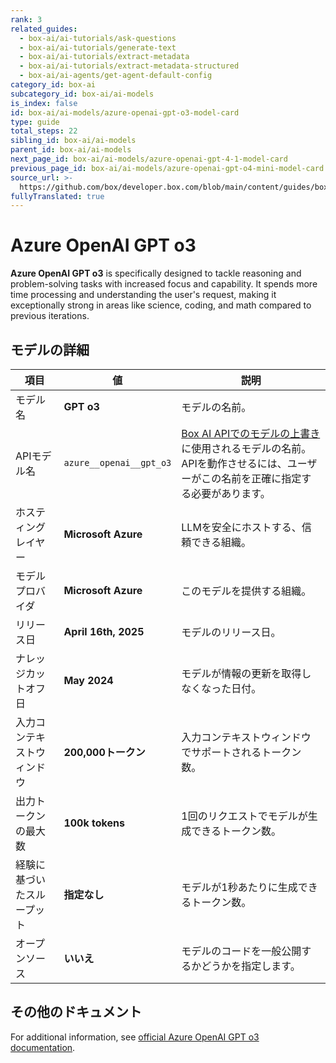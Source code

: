 ```yaml
---
rank: 3
related_guides:
  - box-ai/ai-tutorials/ask-questions
  - box-ai/ai-tutorials/generate-text
  - box-ai/ai-tutorials/extract-metadata
  - box-ai/ai-tutorials/extract-metadata-structured
  - box-ai/ai-agents/get-agent-default-config
category_id: box-ai
subcategory_id: box-ai/ai-models
is_index: false
id: box-ai/ai-models/azure-openai-gpt-o3-model-card
type: guide
total_steps: 22
sibling_id: box-ai/ai-models
parent_id: box-ai/ai-models
next_page_id: box-ai/ai-models/azure-openai-gpt-4-1-model-card
previous_page_id: box-ai/ai-models/azure-openai-gpt-o4-mini-model-card
source_url: >-
  https://github.com/box/developer.box.com/blob/main/content/guides/box-ai/ai-models/azure-openai-gpt-o3-model-card.md
fullyTranslated: true
---
```

# Azure OpenAI GPT o3

**Azure OpenAI GPT o3** is specifically designed to tackle reasoning and problem-solving tasks with increased focus and capability. It spends more time processing and understanding the user's request, making it exceptionally strong in areas like science, coding, and math compared to previous iterations.

## モデルの詳細

| 項目            | 値                       | 説明                                                                                 |
| ------------- | ----------------------- | ---------------------------------------------------------------------------------- |
| モデル名          | **GPT o3**              | モデルの名前。                                                                            |
| APIモデル名       | `azure__openai__gpt_o3` | [Box AI APIでのモデルの上書き][overrides]に使用されるモデルの名前。APIを動作させるには、ユーザーがこの名前を正確に指定する必要があります。 |
| ホスティングレイヤー    | **Microsoft Azure**     | LLMを安全にホストする、信頼できる組織。                                                              |
| モデルプロバイダ      | **Microsoft Azure**     | このモデルを提供する組織。                                                                      |
| リリース日         | **April 16th, 2025**    | モデルのリリース日。                                                                         |
| ナレッジカットオフ日    | **May 2024**            | モデルが情報の更新を取得しなくなった日付。                                                              |
| 入力コンテキストウィンドウ | **200,000トークン**         | 入力コンテキストウィンドウでサポートされるトークン数。                                                        |
| 出力トークンの最大数    | **100k tokens**         | 1回のリクエストでモデルが生成できるトークン数。                                                           |
| 経験に基づいたスループット | **指定なし**                | モデルが1秒あたりに生成できるトークン数。                                                              |
| オープンソース       | **いいえ**                 | モデルのコードを一般公開するかどうかを指定します。                                                          |

## その他のドキュメント

For additional information, see [official Azure OpenAI GPT o3 documentation][azure-ai-o3-model].

[azure-ai-o3-model]: https://learn.microsoft.com/en-us/azure/ai-services/openai/concepts/models?tabs=global-standard%2Cstandard-chat-completions#o-series-models

[overrides]: g://box-ai/ai-agents/ai-agent-overrides
